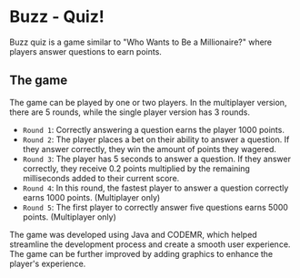 # Buzz - Quiz!

Buzz quiz is a game similar to "Who Wants to Be a Millionaire?" where players answer questions to earn points.

## The game

The game can be played by one or two players. In the multiplayer version, there are 5 rounds, while the single player version has 3 rounds.

- `Round 1`: Correctly answering a question earns the player 1000 points.
- `Round 2`: The player places a bet on their ability to answer a question. If they answer correctly, they win the amount of points they wagered.
- `Round 3`: The player has 5 seconds to answer a question. If they answer correctly, they receive 0.2 points multiplied by the remaining milliseconds added to their current score.
- `Round 4`: In this round, the fastest player to answer a question correctly earns 1000 points. (Multiplayer only)
- `Round 5`: The first player to correctly answer five questions earns 5000 points. (Multiplayer only)


The game was developed using Java and CODEMR, which helped streamline the development process and create a smooth user experience. The game can be further improved by adding graphics to enhance the player's experience.
